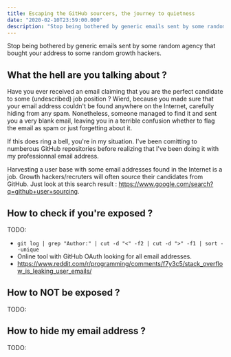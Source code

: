 ```yaml
---
title: Escaping the GitHub sourcers, the journey to quietness
date: "2020-02-10T23:59:00.000"
description: "Stop being bothered by generic emails sent by some random agency that bought your address to some random growth hackers."
---
```


Stop being bothered by generic emails sent by some random agency that bought your address to some random growth hackers.

## What the hell are you talking about ?

Have you ever received an email claiming that you are the perfect candidate to some (undescribed) job position ? Wierd, because you made sure that your email address couldn't be found anywhere on the Internet, carefully hiding from any spam. Nonetheless, someone managed to find it and sent you a very blank email, leaving you in a terrible confusion whether to flag the email as spam or just forgetting about it.

If this does ring a bell, you're in my situation. I've been comitting to numberous GitHub repositories before realizing that I've been doing it with my professionnal email address.

Harvesting a user base with some email addresses found in the Internet is a job. Growth hackers/recruters will often source their candidates from GitHub. Just look at this search result : https://www.google.com/search?q=github+user+sourcing.

## How to check if you're exposed ?

TODO:

* `git log | grep "Author:" | cut -d "<" -f2 | cut -d ">" -f1 | sort --unique`
* Online tool with GitHub OAuth looking for all email addresses.
* https://www.reddit.com/r/programming/comments/f7y3c5/stack_overflow_is_leaking_user_emails/

## How to NOT be exposed ?

TODO:

## How to hide my email address ?

TODO:
